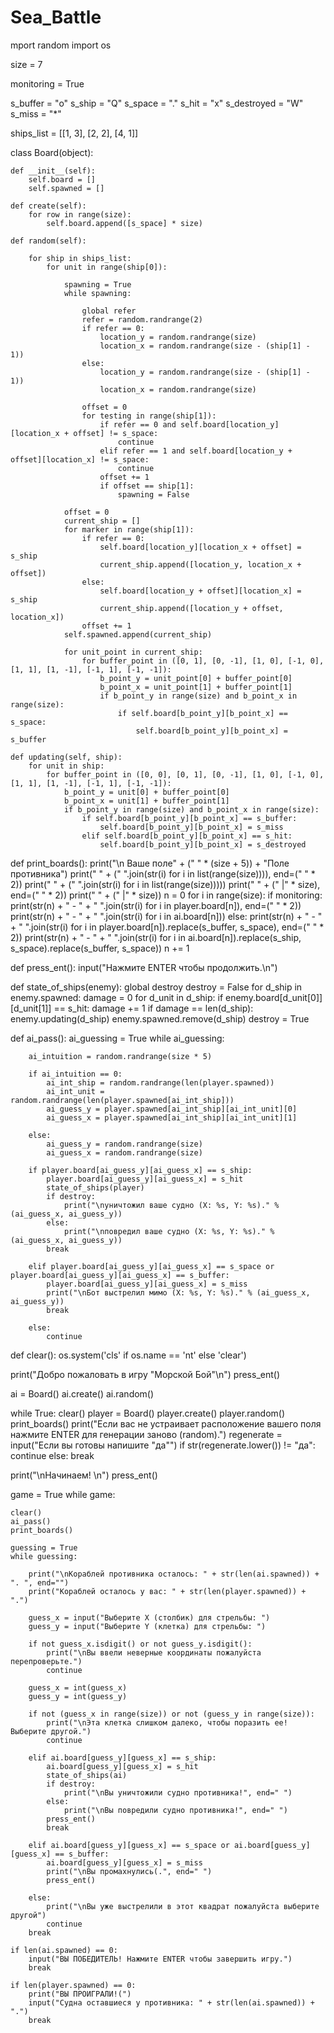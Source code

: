 # Sea_Battle
mport random
import os

size = 7

monitoring = True

s_buffer = "o"
s_ship = "Q"
s_space = "."
s_hit = "x"
s_destroyed = "W"
s_miss = "*"

ships_list = [[1, 3], [2, 2], [4, 1]]


class Board(object):

    def __init__(self):
        self.board = []
        self.spawned = []

    def create(self):
        for row in range(size):
            self.board.append([s_space] * size)

    def random(self):

        for ship in ships_list:
            for unit in range(ship[0]):

                spawning = True
                while spawning:

                    global refer
                    refer = random.randrange(2)
                    if refer == 0:
                        location_y = random.randrange(size)
                        location_x = random.randrange(size - (ship[1] - 1))
                    else:
                        location_y = random.randrange(size - (ship[1] - 1))
                        location_x = random.randrange(size)

                    offset = 0
                    for testing in range(ship[1]):
                        if refer == 0 and self.board[location_y][location_x + offset] != s_space:
                            continue
                        elif refer == 1 and self.board[location_y + offset][location_x] != s_space:
                            continue
                        offset += 1
                        if offset == ship[1]:
                            spawning = False

                offset = 0
                current_ship = []
                for marker in range(ship[1]):
                    if refer == 0:
                        self.board[location_y][location_x + offset] = s_ship
                        current_ship.append([location_y, location_x + offset])
                    else:
                        self.board[location_y + offset][location_x] = s_ship
                        current_ship.append([location_y + offset, location_x])
                    offset += 1
                self.spawned.append(current_ship)

                for unit_point in current_ship:
                    for buffer_point in ([0, 1], [0, -1], [1, 0], [-1, 0], [1, 1], [1, -1], [-1, 1], [-1, -1]):
                        b_point_y = unit_point[0] + buffer_point[0]
                        b_point_x = unit_point[1] + buffer_point[1]
                        if b_point_y in range(size) and b_point_x in range(size):
                            if self.board[b_point_y][b_point_x] == s_space:
                                self.board[b_point_y][b_point_x] = s_buffer

    def updating(self, ship):
        for unit in ship:
            for buffer_point in ([0, 0], [0, 1], [0, -1], [1, 0], [-1, 0], [1, 1], [1, -1], [-1, 1], [-1, -1]):
                b_point_y = unit[0] + buffer_point[0]
                b_point_x = unit[1] + buffer_point[1]
                if b_point_y in range(size) and b_point_x in range(size):
                    if self.board[b_point_y][b_point_x] == s_buffer:
                        self.board[b_point_y][b_point_x] = s_miss
                    elif self.board[b_point_y][b_point_x] == s_hit:
                        self.board[b_point_y][b_point_x] = s_destroyed


def print_boards():
    print("\n    Ваше поле" + (" " * (size + 5)) + "Поле противника")
    print("    " + (" ".join(str(i) for i in list(range(size)))), end=(" " * 2))
    print("    " + (" ".join(str(i) for i in list(range(size)))))
    print("   " + (" |" * size), end=(" " * 2))
    print("   " + (" |" * size))
    n = 0
    for i in range(size):
        if monitoring:
            print(str(n) + " - " + " ".join(str(i) for i in player.board[n]), end=(" " * 2))
            print(str(n) + " - " + " ".join(str(i) for i in ai.board[n]))
        else:
            print(str(n) + " - " + " ".join(str(i) for i in player.board[n]).replace(s_buffer, s_space), end=(" " * 2))
            print(str(n) + " - " + " ".join(str(i) for i in ai.board[n]).replace(s_ship, s_space).replace(s_buffer,
                                                                                                          s_space))
        n += 1


def press_ent():
    input("Нажмите ENTER чтобы продолжить.\n")


def state_of_ships(enemy):
    global destroy
    destroy = False
    for d_ship in enemy.spawned:
        damage = 0
        for d_unit in d_ship:
            if enemy.board[d_unit[0]][d_unit[1]] == s_hit:
                damage += 1
        if damage == len(d_ship):
            enemy.updating(d_ship)
            enemy.spawned.remove(d_ship)
            destroy = True


def ai_pass():
    ai_guessing = True
    while ai_guessing:

        ai_intuition = random.randrange(size * 5)

        if ai_intuition == 0:
            ai_int_ship = random.randrange(len(player.spawned))
            ai_int_unit = random.randrange(len(player.spawned[ai_int_ship]))
            ai_guess_y = player.spawned[ai_int_ship][ai_int_unit][0]
            ai_guess_x = player.spawned[ai_int_ship][ai_int_unit][1]

        else:
            ai_guess_y = random.randrange(size)
            ai_guess_x = random.randrange(size)

        if player.board[ai_guess_y][ai_guess_x] == s_ship:
            player.board[ai_guess_y][ai_guess_x] = s_hit
            state_of_ships(player)
            if destroy:
                print("\nуничтожил ваше судно (X: %s, Y: %s)." % (ai_guess_x, ai_guess_y))
            else:
                print("\nповредил ваше судно (X: %s, Y: %s)." % (ai_guess_x, ai_guess_y))
            break

        elif player.board[ai_guess_y][ai_guess_x] == s_space or player.board[ai_guess_y][ai_guess_x] == s_buffer:
            player.board[ai_guess_y][ai_guess_x] = s_miss
            print("\nБот выстрелил мимо (X: %s, Y: %s)." % (ai_guess_x, ai_guess_y))
            break

        else:
            continue


def clear():
    os.system('cls' if os.name == 'nt' else 'clear')


print("Добро пожаловать в игру \"Морской Бой\"\n")
press_ent()

ai = Board()
ai.create()
ai.random()

while True:
    clear()
    player = Board()
    player.create()
    player.random()
    print_boards()
    print("Если вас не устраивает расположение вашего поля нажмите ENTER для генерации заново (random).")
    regenerate = input("Если вы готовы напишите \"да\"")
    if str(regenerate.lower()) != "да":
        continue
    else:
        break

print("\nНачинаем! \n")
press_ent()

game = True
while game:

    clear()
    ai_pass()
    print_boards()

    guessing = True
    while guessing:

        print("\nКораблей противника осталось: " + str(len(ai.spawned)) + ". ", end="")
        print("Кораблей осталось у вас: " + str(len(player.spawned)) + ".")

        guess_x = input("Выберите X (столбик) для стрельбы: ")
        guess_y = input("Выберите Y (клетка) для стрельбы: ")

        if not guess_x.isdigit() or not guess_y.isdigit():
            print("\nВы ввели неверные координаты пожалуйста перепроверьте.")
            continue

        guess_x = int(guess_x)
        guess_y = int(guess_y)

        if not (guess_x in range(size)) or not (guess_y in range(size)):
            print("\nЭта клетка слишком далеко, чтобы поразить ее! Выберите другой.")
            continue

        elif ai.board[guess_y][guess_x] == s_ship:
            ai.board[guess_y][guess_x] = s_hit
            state_of_ships(ai)
            if destroy:
                print("\nВы уничтожили судно противника!", end=" ")
            else:
                print("\nВы повредили судно противника!", end=" ")
            press_ent()
            break

        elif ai.board[guess_y][guess_x] == s_space or ai.board[guess_y][guess_x] == s_buffer:
            ai.board[guess_y][guess_x] = s_miss
            print("\nВы промахнулись(.", end=" ")
            press_ent()

        else:
            print("\nВы уже выстрелили в этот квадрат пожалуйста выберите другой")
            continue
        break

    if len(ai.spawned) == 0:
        input("ВЫ ПОБЕДИТЕЛЬ! Нажмите ENTER чтобы завершить игру.")
        break

    if len(player.spawned) == 0:
        print("ВЫ ПРОИГРАЛИ!(")
        input("Судна оставшиеся у противника: " + str(len(ai.spawned)) + ".")
        break
